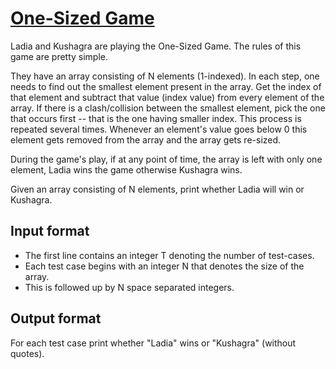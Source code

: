 # [One-Sized Game][link]

Ladia and Kushagra are playing the One-Sized Game. The rules of this game are pretty simple.

They have an array consisting of N elements (1-indexed). In each step, one needs to find out the smallest element present in the array. Get the index of that element and subtract that value (index value) from every element of the array. If there is a clash/collision between the smallest element, pick the one that occurs first -- that is the one having smaller index. This process is repeated several times. Whenever an element's value goes below 0 this element gets removed from the array and the array gets re-sized.

During the game's play, if at any point of time, the array is left with only one element, Ladia wins the game otherwise Kushagra wins.

Given an array consisting of N elements, print whether Ladia will win or Kushagra.

## Input format

- The first line contains an integer T denoting the number of test-cases.
- Each test case begins with an integer N that denotes the size of the array.
- This is followed up by N space separated integers.

## Output format

For each test case print whether "Ladia" wins or "Kushagra" (without quotes).

[link]: https://www.hackerearth.com/practice/algorithms/sorting/quick-sort/practice-problems/algorithm/one-sized-game/
